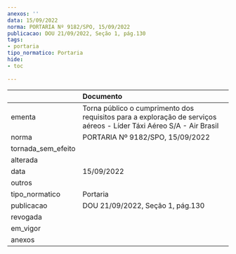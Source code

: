 ```yaml
---
anexos: ''
data: 15/09/2022
norma: PORTARIA Nº 9182/SPO, 15/09/2022
publicacao: DOU 21/09/2022, Seção 1, pág.130
tags:
- portaria
tipo_normatico: Portaria
hide: 
- toc 
 
---
```


|                    | Documento                                                                                                           |
|:-------------------|:--------------------------------------------------------------------------------------------------------------------|
| ementa             | Torna público o cumprimento dos requisitos para a exploração de serviços aéreos - Líder Táxi Aéreo S/A - Air Brasil |
| norma              | PORTARIA Nº 9182/SPO, 15/09/2022                                                                                    |
| tornada_sem_efeito |                                                                                                                     |
| alterada           |                                                                                                                     |
| data               | 15/09/2022                                                                                                          |
| outros             |                                                                                                                     |
| tipo_normatico     | Portaria                                                                                                            |
| publicacao         | DOU 21/09/2022, Seção 1, pág.130                                                                                    |
| revogada           |                                                                                                                     |
| em_vigor           |                                                                                                                     |
| anexos             |                                                                                                                     |